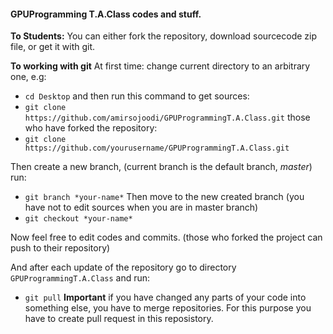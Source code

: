 #### GPUProgramming T.A.Class codes and stuff.

**To Students:**
You can either fork the repository, download sourcecode zip file, or get it with git.

**To working with git**
At first time:
change current directory to an arbitrary one, e.g:
* `cd Desktop`
and then run this command to get sources:
* `git clone https://github.com/amirsojoodi/GPUProgrammingT.A.Class.git`
those who have forked the repository:
* `git clone https://github.com/yourusername/GPUProgrammingT.A.Class.git`

Then create a new branch, (current branch is the default branch, *master*) run: 
* `git branch *your-name*` 
Then move to the new created branch (you have not to edit sources when you are in master branch)
* `git checkout *your-name*`

Now feel free to edit codes and commits. (those who forked the project can push to their repository)

And after each update of the repository go to directory `GPUProgrammingT.A.Class` and run:
* `git pull`
**Important** if you have changed any parts of your code into something else, you have to merge repositories. For this purpose you have to create pull request in this reposistory.
